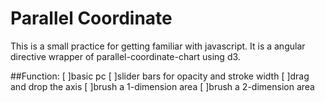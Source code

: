 # Parallel Coordinate


This is a small practice for getting familiar with javascript.
It is a angular directive wrapper of parallel-coordinate-chart using d3.

##Function:
[ ]basic pc
[ ]slider bars for opacity and stroke width
[ ]drag and drop the axis
[ ]brush a 1-dimension area
[ ]brush a 2-dimension area
